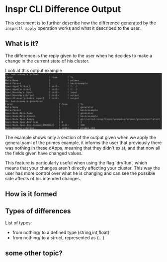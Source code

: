 # Inspr CLI Difference Output

This document is to further describe how the difference generated by the `insprctl apply` operation works and what it described to the user.

## What is it?

The difference is the reply given to the user when he decides to make a change in the current state of his cluster.

Look at this output example
![difference output](img/diff_app.png)

The example shows only a section of the output given when we apply the general.yaml of the primes example, it informs the user that previously there was nothing in these dApps, meaning that they didn't exist, and that now all the fields given have changed values.

This feature is particularly useful when using the flag 'dryRun', which means that your changes aren't directly affecting your cluster. This way the user has more control over what he is changing and can see the possible side affects of his intended changes.

## How is it formed



## Types of differences

List of types:
- from nothing/<nil> to a defined type (string,int,float)
- from nothing/<nil> to a struct, represented as {...}

## some other topic?
